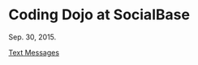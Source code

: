 Coding Dojo at SocialBase
=========================

Sep. 30, 2015.

[Text Messages](http://dojopuzzles.com/problemas/exibe/escrevendo-no-celular/)
